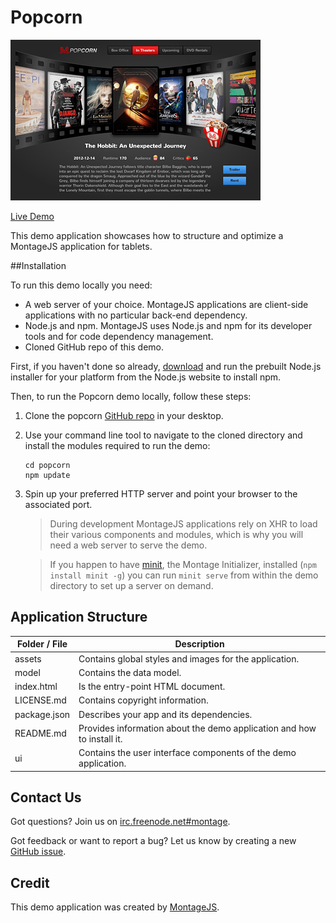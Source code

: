 Popcorn
===============

![Screenshot](assets/image/screenshot.jpg)

[Live Demo](http://montagejs.org/apps/popcorn/)

This demo application showcases how to structure and optimize a MontageJS application for tablets.

##Installation

To run this demo locally you need:

* A web server of your choice. MontageJS applications are client-side applications with no particular back-end dependency.
* Node.js and npm. MontageJS uses Node.js and npm for its developer tools and for code dependency management.
* Cloned GitHub repo of this demo.

First, if you haven't done so already, [download](http://nodejs.org/download/) and run the prebuilt Node.js installer for your platform from the Node.js website to install npm.

Then, to run the Popcorn demo locally, follow these steps:

1. Clone the popcorn [GitHub repo](https://github.com/montagejs/popcorn) in your desktop.

2. Use your command line tool to navigate to the cloned directory and install the modules required to run the demo:
        
   ```
   cd popcorn
   npm update
   ```
    
3. Spin up your preferred HTTP server and point your browser to the associated port.

    > During development MontageJS applications rely on XHR to load their various components and modules, which is why you will need a web server to serve the demo.

    > If you happen to have [minit](https://github.com/montagejs/minit), the Montage Initializer, installed (`npm install minit -g`) you can run `minit serve` from within the demo directory to set up a server on demand.


## Application Structure

Folder / File | Description |
------------ | ------------- 
assets | Contains global styles and images for the application.
model | Contains the data model.
index.html | Is the entry-point HTML document.
LICENSE.md | Contains copyright information.
package.json | Describes your app and its dependencies.
README.md | Provides information about the demo application and how to install it.
ui | Contains the user interface components of the demo application.

## Contact Us

Got questions? Join us on [irc.freenode.net#montage](http://webchat.freenode.net/?channels=montage).

Got feedback or want to report a bug? Let us know by creating a new [GitHub issue](https://github.com/montagejs/popcorn).

## Credit

This demo application was created by [MontageJS](http://montagejs.org).

